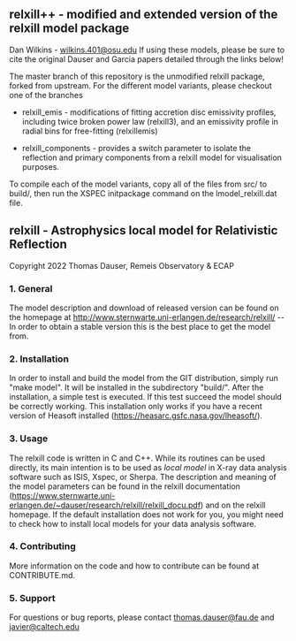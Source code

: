 ## relxill++ - modified and extended version of the relxill model package

Dan Wilkins - wilkins.401@osu.edu
If using these models, please be sure to cite the original Dauser and Garcia papers detailed through the links below!

The master branch of this repository is the unmodified relxill package, forked from upstream. For the different model variants, please checkout one of the branches

- relxill_emis - modifications of fitting accretion disc emissivity profiles, including twice broken power law (relxill3), and an emissivity profile in radial bins for free-fitting (relxillemis)

- relxill_components - provides a switch parameter to isolate the reflection and primary components from a relxill model for visualisation purposes.

To compile each of the model variants, copy all of the files from src/ to build/, then run the XSPEC initpackage command on the lmodel_relxill.dat file.

## relxill - Astrophysics local model for Relativistic Reflection 

Copyright 2022 Thomas Dauser, Remeis Observatory & ECAP

### 1. General
The model description and download of released version can be found on the homepage at 
http://www.sternwarte.uni-erlangen.de/research/relxill/  -- In order to obtain a stable version this
is the best place to get the model from.

### 2. Installation
In order to install and build the model from the GIT distribution, simply run "make model". 
It will be installed in the subdirectory "build/". After the installation, a simple test is executed. If
this test succeed the model should be correctly working. This installation only works if you have a recent
version of Heasoft installed (https://heasarc.gsfc.nasa.gov/lheasoft/).

### 3. Usage
The relxill code is written in C and C++. While its routines can be used directly, its main intention
is to be used as *local model* in X-ray data analysis software such as ISIS, Xspec, or Sherpa. The 
description and meaning of the model parameters can be found in the relxill documentation (https://www.sternwarte.uni-erlangen.de/~dauser/research/relxill/relxill_docu.pdf)
and on the relxill homepage.
If the default installation does not work for you, you might need to check how to install local models for your
data analysis software.

### 4. Contributing

More information on the code and how to contribute can be found at CONTRIBUTE.md.

### 5. Support
For questions or bug reports, please contact thomas.dauser@fau.de and javier@caltech.edu
